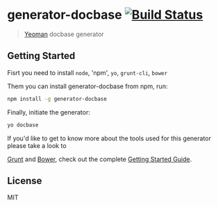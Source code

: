 # generator-docbase [![Build Status](https://secure.travis-ci.org/mateusfreira/generator-docbase.png?branch=master)](https://travis-ci.org/mateusfreira/generator-docbase)

> [Yeoman](http://yeoman.io) docbase generator


## Getting Started

Fisrt you need to install `node`, 'npm', `yo`, `grunt-cli`, `bower`

Them you can install generator-docbase from npm, run:

```bash
npm install -g generator-docbase
```

Finally, initiate the generator:

```bash
yo docbase
```
If you'd like to get to know more about the tools used for this generator please take a look to

[Grunt](http://gruntjs.com) and [Bower](http://bower.io), check out the complete
[Getting Started Guide](https://github.com/yeoman/yeoman/wiki/Getting-Started).


## License

MIT
